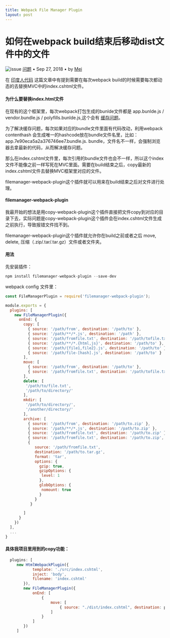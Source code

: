 ```yaml
---
title: Webpack File Manager Plugin
layout: post
---
```


# 如何在webpack build结束后移动dist文件中的文件
<div class="title-meta">
    <span><img class="title-category-img" src="../../../assets/images/categories/bug.svg" alt="issue"></span>
    <span><a class="github-link" href="/2018/09/20/issues.html">问题</a></span>
    <span class="title-bullet">•</span>
    <span>Sep 27, 2018</span>
    <span class="title-bullet">•</span>
    <span>by <a class="github-link" href="http://github.com/limeii">Mei</a></span>
</div>

在 [印度人代码](https://limeii.github.io/2018/09/20/issues-india-project.html) 这篇文章中有提到需要在每次webpack build的时候需要每次都动态的去替换MVC中的index.cshtml文件。

#### 为什么要替换index.html文件

在现有的这个框架里，每次webpack打包生成的bunlde文件都是 app.bunlde.js / vendor.bundle.js / polyfills.bunlde.js,这个会有 [缓存问题](https://limeii.github.io/2018/09/21/issues-cache-busting.html)。

为了解决缓存问题，每次如果对应的bundle文件里面有代码改动，利用webpack contenthash 会生成唯一的hashcode放在bundle文件名里，比如： app.7e90eca5a2a376746ee7.bundle.js.
bundle，文件名不一样，会强制浏览器去拿最新的代码，从而解决缓存问题。

那么在index.cshtml文件里，每次引用的bundle文件也会不一样，所以这个index文件不能像之前一样写死在MVC里面。需要在build结束之后，copy最新的index.cshtml文件去替换MVC框架里对应的文件。

filemanager-webpack-plugin这个插件就可以用来在build结束之后对文件进行处理。

#### filemanager-webpack-plugin
我最开始的想法是用copy-webpack-plugin这个插件直接把文件copy到对应的目录下去，实际问题是copy-webpack-plugin这个插件会在index.cshtml文件生成之前执行，导致报错文件找不到。

filemanager-webpack-plugin这个插件就允许你在build之前或者之后 move, delete, 压缩（.zip/.tar/.tar.gz）文件或者文件夹。

#### 用法

先安装插件：
```javascript
npm install filemanager-webpack-plugin --save-dev
```
webpack config 文件里：
```javascript
const FileManagerPlugin = require('filemanager-webpack-plugin');

module.exports = {
  plugins: [
    new FileManagerPlugin({
      onEnd: {
        copy: [
          { source: '/path/from', destination: '/path/to' },
          { source: '/path/**/*.js', destination: '/path' },
          { source: '/path/fromfile.txt', destination: '/path/tofile.txt' },
          { source: '/path/**/*.{html,js}', destination: '/path/to' },
          { source: '/path/{file1,file2}.js', destination: '/path/to' },
          { source: '/path/file-[hash].js', destination: '/path/to' }
        ],
        move: [
          { source: '/path/from', destination: '/path/to' },
          { source: '/path/fromfile.txt', destination: '/path/tofile.txt' }
        ],
        delete: [
         '/path/to/file.txt',
         '/path/to/directory/'
        ],
        mkdir: [
         '/path/to/directory/',
         '/another/directory/'
        ],
        archive: [
          { source: '/path/from', destination: '/path/to.zip' },
          { source: '/path/**/*.js', destination: '/path/to.zip' },
          { source: '/path/fromfile.txt', destination: '/path/to.zip' },
          { source: '/path/fromfile.txt', destination: '/path/to.zip', format: 'tar' },
          { 
             source: '/path/fromfile.txt', 
             destination: '/path/to.tar.gz', 
             format: 'tar',
             options: {
               gzip: true,
               gzipOptions: {
                level: 1
               },
               globOptions: {
                nomount: true
               }
             }
           }

        ]
      }
    })
  ],
  ...
}
```

#### 具体我项目里用到的copy功能：
```javascript
  plugins: [
     new HtmlWebpackPlugin({
            template: './src/index.cshtml',
            inject: 'body',
            filename: 'index.cshtml'
        }),
        new FileManagerPlugin({
            onEnd: [
                {
                    move: [
                        { source: "./dist/index.cshtml", destination: path.join(process.cwd(), 'Views/Shared/index.cshtml') }
                    ]
                }
            ]
        })
     ]
```